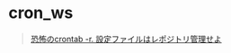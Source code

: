 # cron_ws

> [恐怖のcrontab -r. 設定ファイルはレポジトリ管理せよ](https://lukesilvia.hatenablog.com/entry/20080621/p1)
